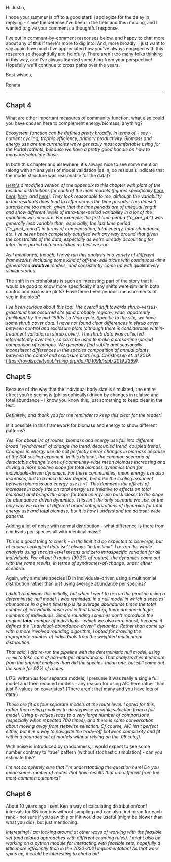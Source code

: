 Hi Justin,

I hope your summer is off to a good start! I apologize for the delay in replying - since the defense I've been in the field and then moving, and I wanted to give your comments a thoughtful response.

I've put in comment-by-comment responses below, and happy to chat more about any of this if there's more to dig into! And, more broadly, I just want to say again how much I've appreciated how you've always engaged with this research so thoughtfully and helpfully. There aren't too many folks thinking in this way, and I've always learned something from your perspective! Hopefully we'll continue to cross paths over the years.

Best wishes,

Renata

-----


##  Chapt 4

What are other important measures of community function, what else could you have chosen here to complement energy/biomass, anything?

_Ecosystem function can be defined pretty broadly, in terms of - say - nutrient cycling, trophic efficiency, primary productivity. Biomass and energy use are the currencies we're generally most comfortable using for the Portal rodents, because we have a pretty good handle on how to measure/calculate those._

In both this chapter and elsewhere, it's always nice to see some mention (along with an analysis) of model validation (as in, do residuals indicate that the model structure was reasonable for the data)?

_[Here's](https://github.com/diazrenata/squareone/blob/diss-notes/analyses/s2_model_results_resid.md) a modified version of the appendix to this chapter with plots of the residual distributions for each of the main models (figures specifically [here](https://github.com/diazrenata/squareone/blob/diss-notes/analyses/s2_model_results_resid.md#residuals-from-gls-for-compensation), [here](https://github.com/diazrenata/squareone/blob/diss-notes/analyses/s2_model_results_resid.md#residuals-from-gls-for-total-energy-ratio), [here](https://github.com/diazrenata/squareone/blob/diss-notes/analyses/s2_model_results_resid.md#residuals-from-glm-on-dipodomys-energy-use), and [here](https://github.com/diazrenata/squareone/blob/diss-notes/analyses/s2_model_results_resid.md#residuals-from-glm-on-c-baileyi-energy-use)). They look reasonable to me, although the variability in the residuals does tend to differ across the time periods. This doesn't surprise me too much, given that the time periods are of unequal length and show different levels of intra-time-period variability in a lot of the quantities we measure. For example, the first time period ("a_pre_pb") was generally less variable than, especially, the last time period ("c_post_reorg") in terms of compensation, total energy, total abundance, etc. I've never been completely satisfied with any way around that given the constraints of the data, especially as we're already accounting for intra-time-period autocorrelation as best we can._

_As I mentioned, though, I have run this analysis in a variety of different frameworks, including some kind of off-the-wall tricks with continuous-time generalized **additive** models, and consistently come up with qualitatively similar stories._

The shift in microhabitats is such an interesting part of the story that it would be good to know more specifically if any shifts were similar in both control and exclosure plots? Have there been periodic measurements of veg in the plots?

_I've been curious about this too! The overall shift towards shrub-versus-grassland has occurred site (and probably region-) wide, apparently facilitated by the mid-1990s La Nina cycle. Specific to the site, we have some shrub cover data. I have not found clear differences in shrub cover between control and exclosure plots (although there is considerable within-treatment variation in shrub cover). The shrub data was collected intermittently over time, so can't be used to make a cross-time-period comparison of changes. We generally find subtle and seasonally inconsistent differences in the species composition of annual plants between the control and exclosure plots (e.g. Christensen et. al 2019: https://royalsocietypublishing.org/doi/10.1098/rspb.2019.2269)._


## Chapt 5

Because of the way that the individual body size is simulated, the entire effect you're seeing is (philosophically) driven by changes in relative and total abundance - I know you know this, just something to keep clear in the text.

_Definitely, and thank you for the reminder to keep this clear for the reader!_


Is it possible in this framework for biomass and energy to show different patterns?

_Yes. For about 1/4 of routes, biomass and energy use fall into different broad "syndromes" of change (no trend, decoupled trend, coupled trend). Changes in energy use do not perfectly mirror changes in biomass because of the 3/4 scaling exponent. In this dataset, the common scenario of detectable change is one of community-wide mean biomass increasing and driving a more positive slope for total biomass dynamics than for individuals-driven dynamics. For these communities, mean energy use also increases, but to a much lesser degree, because the scaling exponent between biomass and energy use is <1. This dampens the effects of increases in body size on total energy use (relative to effects on total biomass) and brings the slope for total energy use back closer to the slope for abundance-driven dynamics. This isn't the only scenario we see, or the only way we arrive at different broad categorizations of dynamics for total energy use and total biomass, but it is how I understand the dataset-wide patterns._

Adding a lot of noise with normal distribution - what difference is there from n individs per species all with identical mass?

_This is a good thing to check - in the limit it'd be expected to converge, but of course ecological data isn't always "in the limit". I re-ran the whole analysis using species-level means and zero intraspecific variation for all individuals. For all but 9 routes (99.3% of routes), the dynamics come out with the same results, in terms of syndromes-of-change, under either scenario._


Again, why simulate species ID in individuals-driven using a multinomial distribution rather than just using average abundance per species?

_I didn't remember this initially, but when I went to re-run the pipeline using a deterministic null model, I was reminded! In a null model in which a species' abundance in a given timestep is its average abundance times the total number of individuals observed in that timestep, there are non-integer numbers of individuals. Simple rounding schemes don't reproduce the original **total** number of individuals - which we also care about, because it defines the "individual-abundance-driven" dynamics. Rather than come up with a more involved rounding algorithm, I opted for drawing the appropriate number of individuals from the weighted multinomial distribution._

_That said, I did re-run the pipeline with the deterministic null model, using `round` to take care of non-integer abundances. That analysis deviated more from the original analysis than did the species-mean one, but still came out the same for 92% of routes._


L176: written as four separate models, I presume it was really a single full model and then reduced models - any reason for using AIC here rather than just P-values on covariates? (There aren't that many and you have lots of data.)

_These are fit as four separate models at the route level. I opted for this, rather than using p-values to do stepwise variable selection from a full model. Using p-values leads to a very large number of comparisons (especially when repeated 700 times), and there is some conversation about moving away from stepwise selection. Of course, AIC isn't perfect either, but it is a way to navigate the trade-off between complexity and fit within a bounded set of models without relying on the .05 cutoff._


With noise is introduced by randomness, I would expect to see some number contrary to “true” pattern (without stochastic simulation) - can you estimate this?

_I'm not completely sure that I'm understanding the question here! Do you mean some number of routes that have results that are different from the most-common outcomes?_



## Chapt 6

About 10 years ago I sent Ken a way of calculating distribution/conf intervals for SN combos without sampling and can also find mean for each rank - not sure if you saw this or if it would be useful (might be slower than what you did), but just mentioning.

_Interesting! I am looking around at other ways of working with the feasible set (and related approaches with different counting rules). I might also be working on a python module for interacting with feasible sets, hopefully a little more efficiently than in the 2020-2021 implementation! As that work spins up, it could be interesting to chat a bit!_
